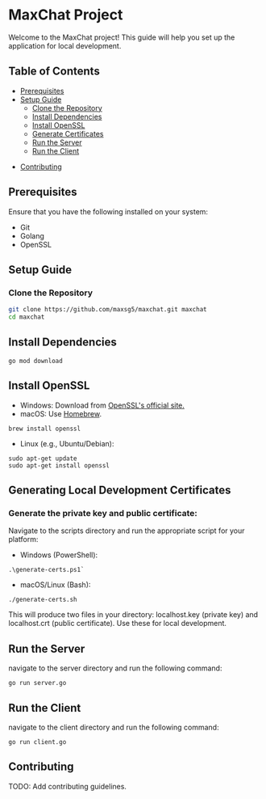 # MaxChat Project

Welcome to the MaxChat project! This guide will help you set up the application for local development.

## Table of Contents

- [Prerequisites](#prerequisites)
- [Setup Guide](#setup-guide)
  - [Clone the Repository](#clone-the-repository)
  - [Install Dependencies](#install-dependencies)
  - [Install OpenSSL](#install-openssl)
  <!-- - [Set OPENSSL_CFG_PATH](#set-openssl_cfg_path) -->
  - [Generate Certificates](#generating-local-development-certificates)
  - [Run the Server](#run-the-server)
  - [Run the Client](#run-the-client)
<!-- - [Additional Configuration](#additional-configuration) -->
<!-- - [Access the Application](#access-the-application) -->
- [Contributing](#contributing)

## Prerequisites
Ensure that you have the following installed on your system:
- Git
- Golang
- OpenSSL

## Setup Guide

### Clone the Repository

```bash
git clone https://github.com/maxsg5/maxchat.git maxchat
cd maxchat
```

## Install Dependencies

```
go mod download
```

## Install OpenSSL
- Windows: Download from [OpenSSL's official site.](https://www.openssl.org/source/)
- macOS: Use [Homebrew](https://brew.sh/). 
```
brew install openssl
```
- Linux (e.g., Ubuntu/Debian):
```
sudo apt-get update
sudo apt-get install openssl
```



## Generating Local Development Certificates

### Generate the private key and public certificate:
Navigate to the scripts directory and run the appropriate script for your platform:
- Windows (PowerShell):
```
.\generate-certs.ps1`
```
- macOS/Linux (Bash):
```
./generate-certs.sh
```
This will produce two files in your directory: localhost.key (private key) and localhost.crt (public certificate). Use these for local development.

## Run the Server
navigate to the server directory and run the following command:
```
go run server.go
```

## Run the Client
navigate to the client directory and run the following command:
```
go run client.go
```

## Contributing
TODO: Add contributing guidelines.